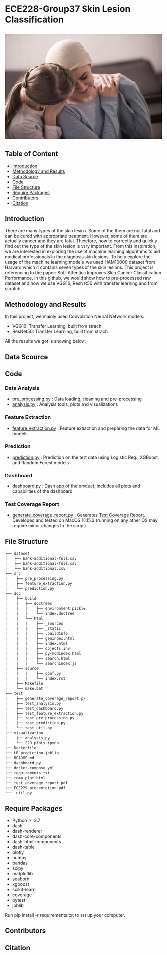 # ECE228-Group37 Skin Lesion Classification
![dashboard_preview](/nb.jpeg)
---
## Table of Content
- [Introduction](#introduction)
- [Methodology and Results](#methodologyandresults)
- [Data Source](#datasource)
- [Code](#code)
- [File Structure](#filestructure)
- [Require Packages](#requirepackages)
- [Contributors](#contributors)
- [Citation](#citation)


<a name="introduction"></a>
## Introduction
There are many types of the skin lesion. Some of the them are not fatal and can be cured with appropriate treatment. However, some of them are actually cancer and they are fatal. Therefore, how to correctly and quickly find out the type of the skin lesion is very important. From this inspiration, we are interested in exploring the use of machine learning algorithms to aid medical professionals in the diagnosis skin lesions. To help explore the usage of the machine learning models, we used HAM10000 dataset from Harvard which it contains seven types of the skin lesions. This project is referencing to the paper: Soft-Attention Improves Skin Cancer Classification Performance. In this github, we would show how to pre-processed raw dataset and how we use VGG16, ResNet50 with transfer learning and from scratch.



<a name="methodologyandresults"></a>
## Methodology and Results
In this project, we mainly used Convolution Neural Network models:
- VGG16: Transfer Learning, built from strach
- ResNet50: Transfer Learning, built from strach

All the results we got is showing below:



<a name="datasource"></a>
## Data Scource






<a name="code"></a>
## Code

### Data Analysis
- [pre_processing.py](../master/src/pre_processing.py) : Data loading, cleaning and pre-processing
- [analysis.py](../master/visualization/analysis.py) : Analysis tools, plots and visualizations
### Feature Extraction
- [feature_extraction.py](src/feature_extraction.py) : Feature extraction and preparing the data for ML models
### Prediction
- [prediction.py](src/prediction.py) : Prediction on the test data using Logistic Reg., XGBoost, and Random Forest models
### Dashboard
- [dashboard.py](dashboard.py) : Dash app of the product, includes all plots and capabilities of the dashboard
### Test Coverage Report 
- [generate_coverage_report.py](test/generate_coverage_report.py) : Generates [Test Coverage Report](test_coverage_report.pdf). Developed and tested on MacOS 10.15.3 (running on any other OS may require minor changes to the script).




<a name="filestructure"></a>
## File Structure

```
├── dataset
|   ├── bank-additional-full.csv
|   ├── bank-additional-full.csv
|   └── bank-additional.csv
├── src
|    ├── pre_processing.py
|    ├── feature_extraction.py
|    └── prediction.py
├── doc
|    ├── build
|    |   ├── doctrees
|    |   |    ├── environment.pickle
|    |   |    └── index.doctree
|    |   └── html
|    |   |    ├── _sources
|    |   |    ├── _static
|    |   |    ├── .buildinfo
|    |   |    ├── genindex.html
|    |   |    ├── index.html
|    |   |    ├── objects.inv
|    |   |    ├── py-modindex.html
|    |   |    ├── search.html
|    |   |    └── searchindex.js
|    ├── source
|    |   |    ├── conf.py
|    |   |    └── index.rst
|    ├── Makefile
|    └── make.bat
├── test
|    ├── generate_coverage_report.py
|    ├── test_analysis.py
|    ├── test_dashboard.py
|    ├── test_feature_extraction.py
|    ├── test_pre_processing.py
|    ├── test_prediction.py
|    └── test_util.py
├── visualization
|    ├── analysis.py
|    └── 229_plots.ipynb
├── Dockerfile
├── LR_prediction.joblib
├── README.md
├── dashboard.py
├── docker-compose.yml
├── requirements.txt
├── temp-plot.html
├── test_coverage_report.pdf
├── ECE229-presentation.pdf
└──  util.py
```

<a name="requirepackages"></a>
## Require Packages

- Python >=3.7
- dash
- dash-renderer
- dash-core-components
- dash-html-components
- dash-table
- plotly
- numpy
- pandas
- scipy
- matplotlib
- seaborn
- xgboost
- scikit-learn
- coverage
- pytest
- joblib

Run pip install -r requirements.txt to set up your computer. 



<a name="contributors"></a>
## Contributors


<a name="citation"></a>
## Citation
